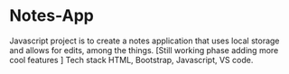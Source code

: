 # Notes-App

Javascript project is to create a notes application that uses local storage and allows for edits, among the
things. [Still working phase adding more cool features ] Tech stack HTML, Bootstrap, Javascript, VS code.

